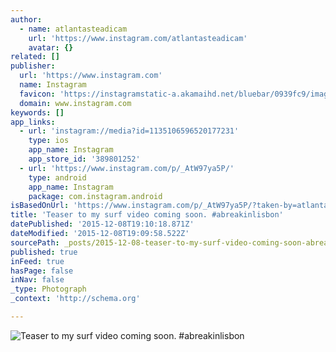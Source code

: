 ```yaml
---
author:
  - name: atlantasteadicam
    url: 'https://www.instagram.com/atlantasteadicam'
    avatar: {}
related: []
publisher:
  url: 'https://www.instagram.com'
  name: Instagram
  favicon: 'https://instagramstatic-a.akamaihd.net/bluebar/0939fc9/images/ico/favicon.ico'
  domain: www.instagram.com
keywords: []
app_links:
  - url: 'instagram://media?id=1135106596520177231'
    type: ios
    app_name: Instagram
    app_store_id: '389801252'
  - url: 'https://www.instagram.com/p/_AtW97ya5P/'
    type: android
    app_name: Instagram
    package: com.instagram.android
isBasedOnUrl: 'https://www.instagram.com/p/_AtW97ya5P/?taken-by=atlantasteadicam'
title: 'Teaser to my surf video coming soon. #abreakinlisbon'
datePublished: '2015-12-08T19:10:18.871Z'
dateModified: '2015-12-08T19:09:58.522Z'
sourcePath: _posts/2015-12-08-teaser-to-my-surf-video-coming-soon-abreakinlisbon.md
published: true
inFeed: true
hasPage: false
inNav: false
_type: Photograph
_context: 'http://schema.org'

---
```

![Teaser to my surf video coming soon&period; &num;abreakinlisbon](https://scontent.cdninstagram.com/hphotos-xpt1/t51.2885-15/e15/12317348_1664446327142368_527482466_n.jpg)